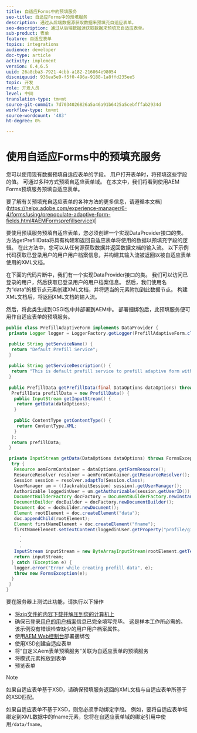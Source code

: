 ```yaml
---
title: 自适应Forms中的预填服务
seo-title: 自适应Forms中的预填服务
description: 通过从后端数据源获取数据来预填充自适应表单。
seo-description: 通过从后端数据源获取数据来预填充自适应表单。
sub-product: 表单
feature: 自适应表单
topics: integrations
audience: developer
doc-type: article
activity: implement
version: 6.4,6.5
uuid: 26a8cba3-7921-4cbb-a182-216064e98054
discoiquuid: 936ea5e9-f5f0-496a-9188-1a8ffd235ee5
topic: 开发
role: 开发人员
level: 中间
translation-type: tm+mt
source-git-commit: 7d7034026826a5a46a91b6425a5cebfffab2934d
workflow-type: tm+mt
source-wordcount: '483'
ht-degree: 0%

---
```



# 使用自适应Forms中的预填充服务

您可以使用现有数据预填自适应表单的字段。 用户打开表单时，将预填这些字段的值。 可通过多种方式预填自适应表单域。 在本文中，我们将看到使用AEM Forms预填服务预填自适应表单。

要了解有关预填充自适应表单的各种方法的更多信息，请遵循本文档](https://helpx.adobe.com/experience-manager/6-4/forms/using/prepopulate-adaptive-form-fields.html#AEMFormsprefillservice)[

要使用预填服务预填自适应表单，您必须创建一个实现DataProvider接口的类。 方法getPrefillData将具有构建和返回自适应表单将使用的数据以预填充字段的逻辑。 在此方法中，您可以从任何源获取数据并返回数据文档的输入流。 以下示例代码获取已登录用户的用户用户档案信息，并构建其输入流被返回以被自适应表单使用的XML文档。

在下面的代码片断中，我们有一个实现DataProvider接口的类。 我们可以访问已登录的用户，然后获取已登录用户的用户档案信息。 然后，我们使用名为“data”的根节点元素创建XML文档，并将适当的元素附加到此数据节点。 构建XML文档后，将返回XML文档的输入流。

然后，将此类生成到OSGi包中并部署到AEM中。 部署捆绑包后，此预填服务便可用作自适应表单的预填服务。

```java
public class PrefillAdaptiveForm implements DataProvider {
 private Logger logger = LoggerFactory.getLogger(PrefillAdaptiveForm.class);

 public String getServiceName() {
  return "Default Prefill Service";
 }
 
 public String getServiceDescription() {
  return "This is default prefill service to prefill adaptive form with user data";
 }
 
 public PrefillData getPrefillData(final DataOptions dataOptions) throws FormsException {
  PrefillData prefillData = new PrefillData() {
   public InputStream getInputStream() {
    return getData(dataOptions);
   }
   
   public ContentType getContentType() {
    return ContentType.XML;
   }
  };
  return prefillData;
 }

 private InputStream getData(DataOptions dataOptions) throws FormsException {  
  try {
   Resource aemFormContainer = dataOptions.getFormResource();
   ResourceResolver resolver = aemFormContainer.getResourceResolver();
   Session session = resolver.adaptTo(Session.class);
   UserManager um = ((JackrabbitSession) session).getUserManager();
   Authorizable loggedinUser = um.getAuthorizable(session.getUserID());
   DocumentBuilderFactory docFactory = DocumentBuilderFactory.newInstance();
   DocumentBuilder docBuilder = docFactory.newDocumentBuilder();
   Document doc = docBuilder.newDocument();
   Element rootElement = doc.createElement("data");
   doc.appendChild(rootElement);
   Element firstNameElement = doc.createElement("fname");
   firstNameElement.setTextContent(loggedinUser.getProperty("profile/givenName")[0].getString());
     .
     .
     .
   InputStream inputStream = new ByteArrayInputStream(rootElement.getTextContent().getBytes());
   return inputStream;
  } catch (Exception e) {
   logger.error("Error while creating prefill data", e);
   throw new FormsException(e);
  }
 }
}
```

要在服务器上测试此功能，请执行以下操作

* [将zip文件的内容下载并解压到您的计算机上](assets/prefillservice.zip)
* 确保已登录[用户的用户档案](http://localhost:4502/libs/granite/security/content/useradmin)信息已完全填写完毕。 这是样本工作所必需的。 该示例没有错误检查缺少的用户用户档案属性。
* 使用[AEM Web控制台](http://localhost:4502/system/console/bundles)部署捆绑包
* 使用XSD创建自适应表单
* 将“自定义Aem表单预填服务”关联为自适应表单的预填服务
* 将模式元素拖放到表单
* 预览表单

>[!NOTE]
>
>如果自适应表单基于XSD，请确保预填服务返回的XML文档与自适应表单所基于的XSD匹配。
>
>如果自适应表单不基于XSD，则您必须手动绑定字段。 例如，要将自适应表单域绑定到XML数据中的fname元素，您将在自适应表单域的绑定引用中使用`/data/fname`。

